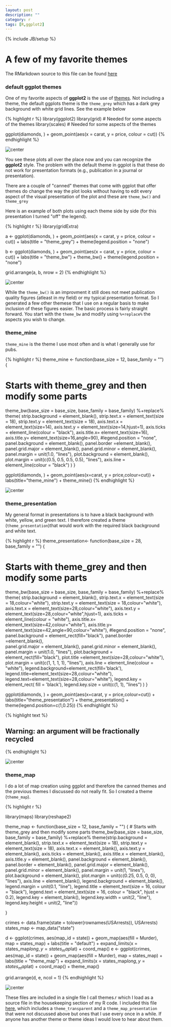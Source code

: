 ```yaml
---
layout: post
description: ""
category: r
tags: [R,ggplot2]
---
```

{% include JB/setup %}

A few of my favorite themes
========================================================

The RMarkdown source to this file can be found [here](\Rmd\2014-06-10-favorite-themes.Rmd)

### default ggplot themes
One of my favorite aspects of **ggplot2** is the use of [themes](http://docs.ggplot2.org/0.9.3/).  Not including a theme, the default ggplots theme is the ```theme_grey``` which has a dark grey background with white grid lines.  See the example below






{% highlight r %}
library(ggplot2)
library(grid)  # Needed for some aspects of the themes
library(scales)  # Needed for some aspects of the themes

ggplot(diamonds, ) + geom_point(aes(x = carat, y = price, colour = cut))
{% endhighlight %}

![center](/figs/2014-06-10-favorite-themes/unnamed-chunk-2.png) 


You see these plots all over the place now and you can recognize the **ggplot2** style.  The problem with the default theme in ggplot is that these do not work for presentation formats (e.g., publication in a journal or presentation).  

There are a couple of "canned" themes that come with ggplot that offer themes do change the way the plot looks without having to edit every aspect of the visual presentation of the plot and these are ```theme_bw()``` and ```theme_grey```

Here is an example of both plots using each theme side by side (for this presentation I turned "off" the legend).  

{% highlight r %}
library(gridExtra)

a <- ggplot(diamonds, ) + geom_point(aes(x = carat, y = price, colour = cut)) + 
    labs(title = "theme_grey") + theme(legend.position = "none")

b <- ggplot(diamonds, ) + geom_point(aes(x = carat, y = price, colour = cut)) + 
    labs(title = "theme_bw") + theme_bw() + theme(legend.position = "none")

grid.arrange(a, b, nrow = 2)
{% endhighlight %}

![center](/figs/2014-06-10-favorite-themes/unnamed-chunk-3.png) 


While the ```theme_bw()``` is an improvment it still does not meet publication quality figures (atleast in my field) or my typical presentation format.  So I generated a few other themese that I use on a regular basis to make inclusion of these figures easier.  The basic process is fairly straight forward.  You start with the ```theme_bw``` and modify using ```%+replace%``` the aspects you wish to change.  

### theme_mine
```theme_mine``` is the theme I use most often and is what I generally use for pubs.

{% highlight r %}
theme_mine <- function(base_size = 12, base_family = "") {
  # Starts with theme_grey and then modify some parts
  theme_bw(base_size = base_size, base_family = base_family) %+replace%
    theme(
      strip.background = element_blank(),
      strip.text.x = element_text(size = 18),
      strip.text.y = element_text(size = 18),
      axis.text.x = element_text(size=14),
      axis.text.y = element_text(size=14,hjust=1),
      axis.ticks =  element_line(colour = "black"), 
      axis.title.x= element_text(size=16),
      axis.title.y= element_text(size=16,angle=90),
      #legend.position = "none", 
      panel.background = element_blank(), 
      panel.border =element_blank(), 
      panel.grid.major = element_blank(), 
      panel.grid.minor = element_blank(), 
      panel.margin = unit(1.0, "lines"), 
      plot.background = element_blank(), 
      plot.margin = unit(c(0.5,  0.5, 0.5, 0.5), "lines"),
      axis.line = element_line(colour = "black")
    )
}


ggplot(diamonds, ) +
  geom_point(aes(x=carat, y = price,colour=cut)) +
  labs(title="theme_mine") +
  theme_mine()
{% endhighlight %}

![center](/figs/2014-06-10-favorite-themes/unnamed-chunk-4.png) 


### theme_presentation

My general format in presentations is to have a black background with white, yellow, and green text.   I therefore created a theme (```theme_presentation```)that would work with the required black background and white text.  


{% highlight r %}
theme_presentation<- function(base_size = 28, base_family = "") {
  # Starts with theme_grey and then modify some parts
  theme_bw(base_size = base_size, base_family = base_family) %+replace%
    theme(
      strip.background = element_blank(),
      strip.text.x = element_text(size = 18,colour="white"),
      strip.text.y = element_text(size = 18,colour="white"),
      axis.text.x = element_text(size=28,colour="white"),
      axis.text.y = element_text(size=28,colour="white",hjust=1),
      axis.ticks =  element_line(colour = "white"), 
      axis.title.x= element_text(size=42,colour="white"),
      axis.title.y= element_text(size=42,angle=90,colour="white"),
      #legend.position = "none", 
      panel.background = element_rect(fill="black"), 
      panel.border =element_blank(),  
      panel.grid.major = element_blank(), 
      panel.grid.minor = element_blank(), 
      panel.margin = unit(1.0, "lines"), 
      plot.background = element_rect(fill="black"), 
      plot.title =element_text(size=28,colour="white"), 
      plot.margin = unit(c(1,  1, 1, 1), "lines"),
      axis.line = element_line(colour = "white"),
      legend.background=element_rect(fill='black'),
      legend.title=element_text(size=28,colour="white"),
      legend.text=element_text(size=28,colour="white"),
      legend.key = element_rect( fill = 'black'),
      legend.key.size = unit(c(1, 1), "lines")
    )
}


ggplot(diamonds, ) +
  geom_point(aes(x=carat, y = price,colour=cut)) +
  labs(title="theme_presentation") +
  theme_presentation() + 
  theme(legend.position=c(1,0.25))
{% endhighlight %}



{% highlight text %}
## Warning: an argument will be fractionally recycled
{% endhighlight %}

![center](/figs/2014-06-10-favorite-themes/unnamed-chunk-5.png) 


### theme_map

I do a lot of map creation using ggplot and therefore the canned themes and the previous themes I discussed do not really fit.  So I created a theme (```theme_map```).  


{% highlight r %}

library(maps)
library(reshape2)

theme_map <- function(base_size = 12, base_family = "") {
    # Starts with theme_grey and then modify some parts
    theme_bw(base_size = base_size, base_family = base_family) %+replace% theme(strip.background = element_blank(), 
        strip.text.x = element_text(size = 18), strip.text.y = element_text(size = 18), 
        axis.text.x = element_blank(), axis.text.y = element_blank(), axis.ticks = element_blank(), 
        axis.title.x = element_blank(), axis.title.y = element_blank(), panel.background = element_blank(), 
        panel.border = element_blank(), panel.grid.major = element_blank(), 
        panel.grid.minor = element_blank(), panel.margin = unit(1, "lines"), 
        plot.background = element_blank(), plot.margin = unit(c(0.25, 0.5, 0, 
            0), "lines"), axis.line = element_blank(), legend.background = element_blank(), 
        legend.margin = unit(0.1, "line"), legend.title = element_text(size = 16, 
            colour = "black"), legend.text = element_text(size = 16, colour = "black", 
            hjust = 0.2), legend.key = element_blank(), legend.key.width = unit(2, 
            "line"), legend.key.height = unit(2, "line"))
    
}

crimes <- data.frame(state = tolower(rownames(USArrests)), USArrests)
states_map <- map_data("state")

d <- ggplot(crimes, aes(map_id = state)) + geom_map(aes(fill = Murder), map = states_map) + 
    labs(title = "default") + expand_limits(x = states_map$long, y = states_map$lat) + 
    coord_map()
e <- ggplot(crimes, aes(map_id = state)) + geom_map(aes(fill = Murder), map = states_map) + 
    labs(title = "theme_map") + expand_limits(x = states_map$long, y = states_map$lat) + 
    coord_map() + theme_map()

grid.arrange(d, e, ncol = 1)
{% endhighlight %}

![center](/figs/2014-06-10-favorite-themes/unnamed-chunk-6.png) 


These files are included in a single file I call themes.r which I load as a source file in the housekeeping section of my R code.  I included this file [here](\datasets\themes.R), which includes a ```theme_transparent``` and a ```theme_map_presentation``` that were not discussed above but ones that I use every once in a while.  If anyone has another theme or theme ideas I would love to hear about them.  

